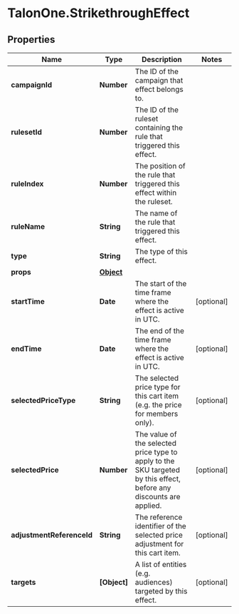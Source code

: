# TalonOne.StrikethroughEffect

## Properties

Name | Type | Description | Notes
------------ | ------------- | ------------- | -------------
**campaignId** | **Number** | The ID of the campaign that effect belongs to. | 
**rulesetId** | **Number** | The ID of the ruleset containing the rule that triggered this effect. | 
**ruleIndex** | **Number** | The position of the rule that triggered this effect within the ruleset. | 
**ruleName** | **String** | The name of the rule that triggered this effect. | 
**type** | **String** | The type of this effect. | 
**props** | [**Object**](.md) |  | 
**startTime** | **Date** | The start of the time frame where the effect is active in UTC. | [optional] 
**endTime** | **Date** | The end of the time frame where the effect is active in UTC. | [optional] 
**selectedPriceType** | **String** | The selected price type for this cart item (e.g. the price for members only). | [optional] 
**selectedPrice** | **Number** | The value of the selected price type to apply to the SKU targeted by this effect, before any discounts are applied. | [optional] 
**adjustmentReferenceId** | **String** | The reference identifier of the selected price adjustment for this cart item. | [optional] 
**targets** | **[Object]** | A list of entities (e.g. audiences) targeted by this effect. | [optional] 


